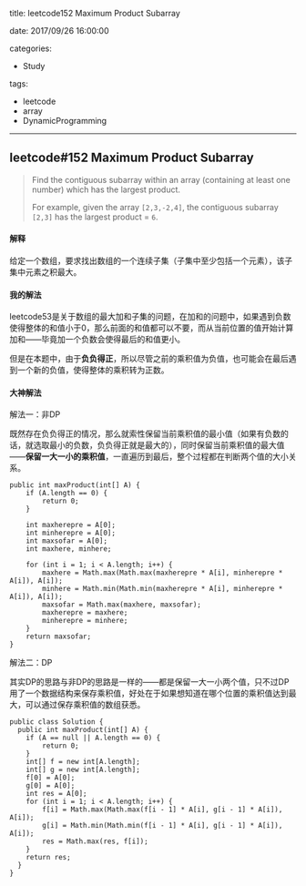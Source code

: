 title: leetcode152 Maximum Product Subarray

date: 2017/09/26 16:00:00

categories:

- Study

tags:

- leetcode
- array
- DynamicProgramming

---

## leetcode#152 Maximum Product Subarray

>Find the contiguous subarray within an array (containing at least one number) which has the largest product.
>
>For example, given the array `[2,3,-2,4]`,
>the contiguous subarray `[2,3]` has the largest product = `6`.

#### 解释

给定一个数组，要求找出数组的一个连续子集（子集中至少包括一个元素），该子集中元素之积最大。

#### 我的解法

leetcode53是关于数组的最大加和子集的问题，在加和的问题中，如果遇到负数使得整体的和值小于0，那么前面的和值都可以不要，而从当前位置的值开始计算加和——毕竟加一个负数会使得最后的和值更小。

但是在本题中，由于**负负得正**，所以尽管之前的乘积值为负值，也可能会在最后遇到一个新的负值，使得整体的乘积转为正数。

#### 大神解法

解法一：非DP

既然存在负负得正的情况，那么就索性保留当前乘积值的最小值（如果有负数的话，就选取最小的负数，负负得正就是最大的），同时保留当前乘积值的最大值——**保留一大一小的乘积值**，一直遍历到最后，整个过程都在判断两个值的大小关系。

```
public int maxProduct(int[] A) {
    if (A.length == 0) {
        return 0;
    }
    
    int maxherepre = A[0];
    int minherepre = A[0];
    int maxsofar = A[0];
    int maxhere, minhere;
    
    for (int i = 1; i < A.length; i++) {
        maxhere = Math.max(Math.max(maxherepre * A[i], minherepre * A[i]), A[i]);
        minhere = Math.min(Math.min(maxherepre * A[i], minherepre * A[i]), A[i]);
        maxsofar = Math.max(maxhere, maxsofar);
        maxherepre = maxhere;
        minherepre = minhere;
    }
    return maxsofar;
}
```

解法二：DP

其实DP的思路与非DP的思路是一样的——都是保留一大一小两个值，只不过DP用了一个数据结构来保存乘积值，好处在于如果想知道在哪个位置的乘积值达到最大，可以通过保存乘积值的数组获悉。

```
public class Solution {
  public int maxProduct(int[] A) {
    if (A == null || A.length == 0) {
        return 0;
    }
    int[] f = new int[A.length];
    int[] g = new int[A.length];
    f[0] = A[0];
    g[0] = A[0];
    int res = A[0];
    for (int i = 1; i < A.length; i++) {
        f[i] = Math.max(Math.max(f[i - 1] * A[i], g[i - 1] * A[i]), A[i]);
        g[i] = Math.min(Math.min(f[i - 1] * A[i], g[i - 1] * A[i]), A[i]);
        res = Math.max(res, f[i]);
    }
    return res;
  }
}
```